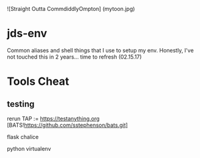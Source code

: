 ![Straight Outta CommdiddlyOmpton]
(mytoon.jpg)
# jds-env
Common aliases and shell things that I use to setup my env.
Honestly, I've not touched this in 2 years... time to refresh (02.15.17)

# Tools Cheat 

## testing

rerun 
TAP := https://testanything.org
[BATS!https://github.com/sstephenson/bats.git]

flask
chalice

python
virtualenv


